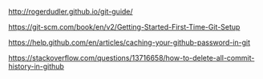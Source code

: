 
http://rogerdudler.github.io/git-guide/

https://git-scm.com/book/en/v2/Getting-Started-First-Time-Git-Setup

https://help.github.com/en/articles/caching-your-github-password-in-git

https://stackoverflow.com/questions/13716658/how-to-delete-all-commit-history-in-github
